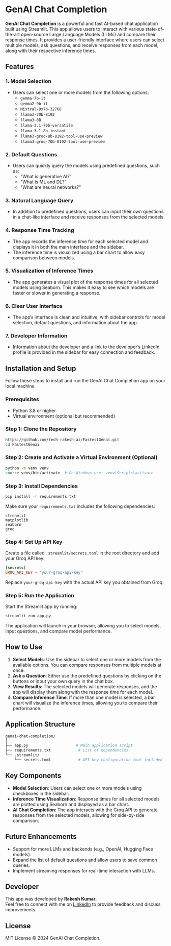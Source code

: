 # GenAI Chat Completion

**GenAI Chat Completion** is a powerful and fast AI-based chat application built using Streamlit. This app allows users to interact with various state-of-the-art open-source Large Language Models (LLMs) and compare their response times. It provides a user-friendly interface where users can select multiple models, ask questions, and receive responses from each model, along with their respective inference times.

## Features

### 1. **Model Selection**
- Users can select one or more models from the following options:
  - `gemma-7b-it`
  - `gemma2-9b-it`
  - `Mixtral-8x7b-32768`
  - `llama3-70b-8192`
  - `llama3-8B`
  - `llama-3.1-70b-versatile`
  - `llama-3.1-8b-instant`
  - `llama3-groq-8b-8192-tool-use-preview`
  - `llama3-groq-70b-8192-tool-use-preview`

### 2. **Default Questions**
- Users can quickly query the models using predefined questions, such as:
  - "What is generative AI?"
  - "What is ML and DL?"
  - "What are neural networks?"
  
### 3. **Natural Language Query**
- In addition to predefined questions, users can input their own questions in a chat-like interface and receive responses from the selected models.

### 4. **Response Time Tracking**
- The app records the inference time for each selected model and displays it in both the main interface and the sidebar.
- The inference time is visualized using a bar chart to allow easy comparison between models.

### 5. **Visualization of Inference Times**
- The app generates a visual plot of the response times for all selected models using Seaborn. This makes it easy to see which models are faster or slower in generating a response.

### 6. **Clear User Interface**
- The app’s interface is clean and intuitive, with sidebar controls for model selection, default questions, and information about the app.
  
### 7. **Developer Information**
- Information about the developer and a link to the developer’s LinkedIn profile is provided in the sidebar for easy connection and feedback.

## Installation and Setup

Follow these steps to install and run the GenAI Chat Completion app on your local machine.

### Prerequisites
- Python 3.8 or higher
- Virtual environment (optional but recommended)

### Step 1: Clone the Repository

```bash
https://github.com/tech-rakesh-ai/FastestGenai.git
cd FastestGenai
```

### Step 2: Create and Activate a Virtual Environment (Optional)

```bash
python -m venv venv
source venv/bin/activate  # On Windows use: venv\Scripts\activate
```

### Step 3: Install Dependencies

```bash
pip install -r requirements.txt
```

Make sure your `requirements.txt` includes the following dependencies:

```text
streamlit
matplotlib
seaborn
groq
```

### Step 4: Set Up API Key

Create a file called `.streamlit/secrets.toml` in the root directory and add your Groq API key:

```toml
[secrets]
GROQ_API_KEY = "your-groq-api-key"
```

Replace `your-groq-api-key` with the actual API key you obtained from Groq.

### Step 5: Run the Application

Start the Streamlit app by running:

```bash
streamlit run app.py
```

The application will launch in your browser, allowing you to select models, input questions, and compare model performance.

## How to Use

1. **Select Models**: Use the sidebar to select one or more models from the available options. You can compare responses from multiple models at once.
2. **Ask a Question**: Either use the predefined questions by clicking on the buttons or input your own query in the chat box.
3. **View Results**: The selected models will generate responses, and the app will display them along with the response time for each model.
4. **Compare Inference Time**: If more than one model is selected, a bar chart will visualize the inference times, allowing you to compare their performance.

## Application Structure

```bash
genai-chat-completion/
│
├── app.py                     # Main application script
├── requirements.txt            # List of dependencies
└── .streamlit/
    └── secrets.toml            # API key configuration (not included in repo)
```

## Key Components

- **Model Selection**: Users can select one or more models using checkboxes in the sidebar.
- **Inference Time Visualization**: Response times for all selected models are plotted using Seaborn and displayed as a bar chart.
- **AI Chat Completion**: The app interacts with the Groq API to generate responses from the selected models, allowing for side-by-side comparison.
  
## Future Enhancements
- Support for more LLMs and backends (e.g., OpenAI, Hugging Face models).
- Expand the list of default questions and allow users to save common queries.
- Implement streaming responses for real-time interaction with LLMs.
  
## Developer

This app was developed by **Rakesh Kumar**.  
Feel free to connect with me on [LinkedIn](https://www.linkedin.com/in/m-rakesh-kr/) to provide feedback and discuss improvements.

## License

MIT License © 2024 GenAI Chat Completion.
